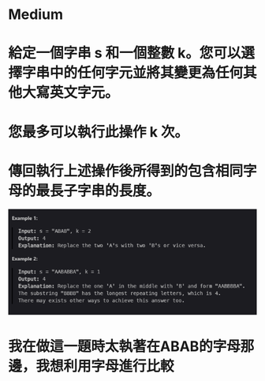 # Medium

# 給定一個字串 s 和一個整數 k。您可以選擇字串中的任何字元並將其變更為任何其他大寫英文字元。

# 您最多可以執行此操作 k 次。

# 傳回執行上述操作後所得到的包含相同字母的最長子字串的長度。

![alt text](photo/424.png)

# 我在做這一題時太執著在ABAB的字母那邊，我想利用字母進行比較

```
```